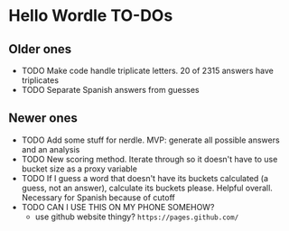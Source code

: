 # Hello Wordle TO-DOs

## Older ones

- TODO Make code handle triplicate letters. 20 of 2315 answers have triplicates
- TODO Separate Spanish answers from guesses

## Newer ones

- TODO Add some stuff for nerdle. MVP: generate all possible answers and an analysis
- TODO New scoring method. Iterate through so it doesn't have to use bucket size as a proxy variable
- TODO If I guess a word that doesn't have its buckets calculated (a guess, not an answer), calculate its buckets please. Helpful overall. Necessary for Spanish because of cutoff
- TODO CAN I USE THIS ON MY PHONE SOMEHOW?
  - use github website thingy? `https://pages.github.com/`
